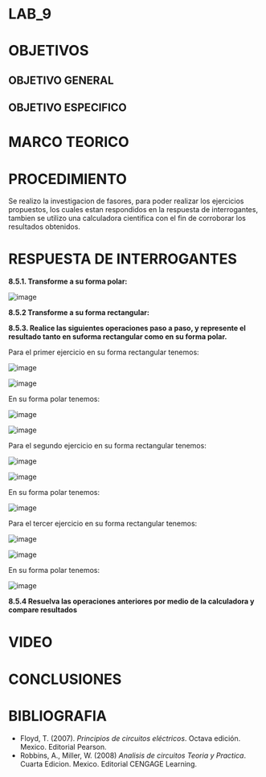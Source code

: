# LAB_9


# OBJETIVOS

## OBJETIVO GENERAL 


## OBJETIVO ESPECIFICO



# MARCO TEORICO





# PROCEDIMIENTO

Se realizo la investigacion de fasores, para poder realizar los ejercicios propuestos, los cuales estan respondidos en la respuesta de interrogantes, tambien se utilizo una calculadora cientifica con el fin de corroborar los resultados obtenidos.


# RESPUESTA DE INTERROGANTES

**8.5.1. Transforme a su forma polar:**

![image](https://user-images.githubusercontent.com/93561706/155041414-26703a8b-2ef1-4ca3-9fc6-2570b3680488.png)

**8.5.2 Transforme a su forma rectangular:**


**8.5.3. Realice las siguientes operaciones paso a paso, y represente el resultado tanto en suforma rectangular como en su forma polar.**


Para el primer ejercicio en su forma rectangular tenemos:

![image](https://user-images.githubusercontent.com/93361435/154959802-53291095-195c-418d-95a7-bee74ecabf75.png)

![image](https://user-images.githubusercontent.com/93361435/154960393-c83037e9-d55a-46b7-bb3f-4e17fe7292e0.png)

En su forma polar tenemos: 

![image](https://user-images.githubusercontent.com/93361435/155020202-366dd2df-4a15-47e7-a03e-15cb7c127ee2.png)

![image](https://user-images.githubusercontent.com/93361435/155020233-a9bc06f0-50fb-4f64-916f-d2d212aa74a9.png)

Para el segundo ejercicio en su forma rectangular tenemos:

![image](https://user-images.githubusercontent.com/93361435/155043909-bcd95f02-2dd8-4d7d-b319-a4ca0549489b.png)

![image](https://user-images.githubusercontent.com/93361435/155043943-4688c57b-9815-4691-bef9-ef7c60666220.png)


En su forma polar tenemos: 

![image](https://user-images.githubusercontent.com/93361435/155030142-d1c30400-b739-4867-9b92-ad5afce37e41.png)

Para el tercer ejercicio en su forma rectangular tenemos:

![image](https://user-images.githubusercontent.com/93361435/155042394-9a8375f2-9cb8-42f8-84c3-9ec576b36ade.png)

![image](https://user-images.githubusercontent.com/93361435/155042424-44e73c72-74af-40ff-bd61-aa343510a537.png)


En su forma polar tenemos: 

![image](https://user-images.githubusercontent.com/93361435/155033022-2941c3f7-fc3d-4f92-8e77-1c808f7196f5.png)

**8.5.4 Resuelva las operaciones anteriores por medio de la calculadora y compare
resultados**

# VIDEO



# CONCLUSIONES


# BIBLIOGRAFIA

- Floyd, T. (2007). *Principios de circuitos eléctricos*. Octava edición. Mexico. Editorial Pearson.
- Robbins, A., Miller, W. (2008) *Analisis de circuitos Teoria y Practica*. Cuarta Edicion. Mexico. Editorial CENGAGE Learning.
